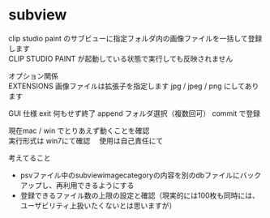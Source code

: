 # subview

clip studio paint のサブビューに指定フォルダ内の画像ファイルを一括して登録します  
CLIP STUDIO PAINT が起動している状態で実行しても反映されません  

オプション関係  
EXTENSIONS 画像ファイルは拡張子を指定します jpg / jpeg / png にしてあります  

GUI 仕様
exit 何もせず終了
append フォルダ選択（複数回可）
commit で登録

現在mac / win でとりあえず動くことを確認  
実行形式は win7にて確認　
使用は自己責任にて

考えてること
* psvファイル中のsubviewimagecategoryの内容を別のdbファイルにバックアップし、再利用できるようにする
* 登録できるファイル数の上限の設定と確認（現実的には100枚も同時には、ユーザビリティ上扱いたくないとは思いますが）
